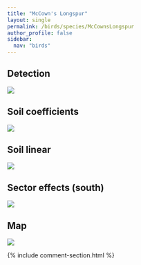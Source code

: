 ```yaml
---
title: "McCown's Longspur"
layout: single
permalink: /birds/species/McCownsLongspur
author_profile: false
sidebar:
  nav: "birds"
---
```


<h2>Detection</h2>

<img src="https://beallen.github.io/DevelopmentWebsite/assets/images/birds/McCownsLongspur/det.jpg">

<h2>Soil coefficients</h2>

<img src="https://beallen.github.io/DevelopmentWebsite/assets/images/birds/McCownsLongspur/soilhf.jpg">

<h2>Soil linear</h2>

<img src="https://beallen.github.io/DevelopmentWebsite/assets/images/birds/McCownsLongspur/lin-south.jpg">

<h2>Sector effects (south)</h2>

<img src="https://beallen.github.io/DevelopmentWebsite/assets/images/birds/McCownsLongspur/sector-south.jpg">

<h2>Map</h2>

<img src="https://beallen.github.io/DevelopmentWebsite/assets/images/birds/McCownsLongspur/map.jpg">

{% include comment-section.html %}
